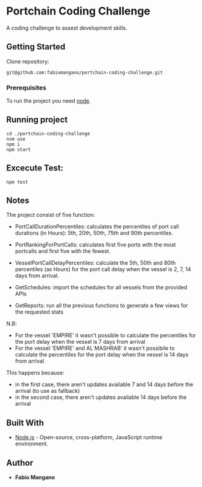 # Portchain Coding Challenge

A coding challenge to assest development skills.

## Getting Started

Clone repository:

```
git@github.com:fabiomangano/portchain-coding-challenge.git
```

### Prerequisites

To run the project you need [node](https://nodejs.org/it/).

## Running project

```
cd ./portchain-coding-challenge
nvm use
npm i
npm start
```

## Excecute Test:

```
npm test
```

## Notes

The project consist of five function:

- PortCallDurationPercentiles: calculates the percentiles of port call durations (in Hours): 5th, 20th, 50th, 75th and 90th percentiles.

- PortRankingForPortCalls: calculates first five ports with the most portcalls and first five with the fewest.

- VesselPortCallDelayPercentiles: calculate the 5th, 50th and 80th percentiles (as Hours) for the port call delay when the vessel is 2, 7, 14 days from arrival.

- GetSchedules: import the schedules for all vessels from the provided APIs

- GetReports: run all the previous functions to generate a few views for the requested stats

N.B:

- For the vessel 'EMPIRE' it wasn't possible to calculate the percentiles for the port delay when the vessel is 7 days from arrival
- For the vessel 'EMPIRE' and AL MASHRAB' it wasn't possibile to calculate the percentiles for the port delay when the vessel is 14 days from arrival

This happens because:

- in the first case, there aren't updates available 7 and 14 days before the arrival (to use as fallback)
- in the second case, there aren't updates available 14 days before the arrival

## Built With

- [Node.js](https://nodejs.org/it/) - Open-source, cross-platform, JavaScript runtime environment.

## Author

- **Fabio Mangano**
